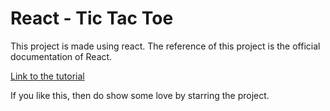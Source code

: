 # React - Tic Tac Toe

This project is made using react. The reference of this project is the official documentation of React.

[Link to the tutorial](https://reactjs.org/tutorial/tutorial.html)

If you like this, then do show some love by starring the project.
